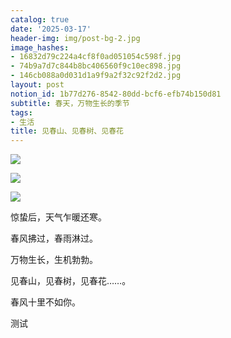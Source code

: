 ```yaml
---
catalog: true
date: '2025-03-17'
header-img: img/post-bg-2.jpg
image_hashes:
- 16832d79c224a4cf8f0ad051054c598f.jpg
- 74b9a7d7c844b8bc406560f9c10ec898.jpg
- 146cb088a0d031d1a9f9a2f32c92f2d2.jpg
layout: post
notion_id: 1b77d276-8542-80dd-bcf6-efb74b150d81
subtitle: 春天，万物生长的季节
tags:
- 生活
title: 见春山、见春树、见春花
---
```


![](https://ajiao.eu.org/img/in-post/16832d79c224a4cf8f0ad051054c598f.jpg)


![](https://ajiao.eu.org/img/in-post/74b9a7d7c844b8bc406560f9c10ec898.jpg)


![](https://ajiao.eu.org/img/in-post/146cb088a0d031d1a9f9a2f32c92f2d2.jpg)


惊蛰后，天气乍暖还寒。


春风拂过，春雨淋过。


万物生长，生机勃勃。


见春山，见春树，见春花……。


春风十里不如你。





测试